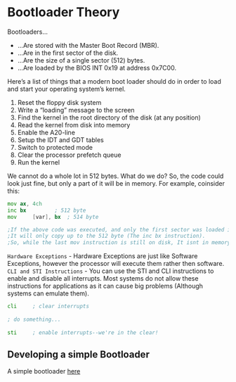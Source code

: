 # Bootloader Theory

Bootloaders...
  - ...Are stored with the Master Boot Record (MBR).
  - ...Are in the first sector of the disk.
  - ...Are the size of a single sector (512) bytes.
  - ...Are loaded by the BIOS INT 0x19 at address 0x7C00.
    
Here’s a list of things that a modern boot loader should do in order to load and start your operating system’s kernel.
1. Reset the floppy disk system
2. Write a “loading” message to the screen
3. Find the kernel in the root directory of the disk (at any position)
4. Read the kernel from disk into memory
5. Enable the A20-line
6. Setup the IDT and GDT tables
7. Switch to protected mode
8. Clear the processor prefetch queue
9. Run the kernel
    
We cannot do a whole lot in 512 bytes. What do we do? So, the code could look just fine, but only a part of it will be in memory. For example, coinsider this:
```asm
mov	ax, 4ch
inc	bx         ; 512 byte
mov     [var], bx  ; 514 byte

;If the above code was executed, and only the first sector was loaded in memory, 
;It will only copy up to the 512 byte (The inc bx instruction). 
;So, while the last mov instruction is still on disk, It isnt in memory!.
```

`Hardware Exceptions` - Hardware Exceptions are just like Software Exceptions, however the processor will execute them rather then software.
`CLI and STI Instructions` - You can use the STI and CLI instructions to enable and disable all interrupts. Most systems do not allow these instructions for applications as it can cause big problems (Although systems can emulate them).
```asm
cli		; clear interrupts
 
; do something...
 
sti		; enable interrupts--we're in the clear!
```

## Developing a simple Bootloader
A simple bootloader [here](Boot1.asm)
